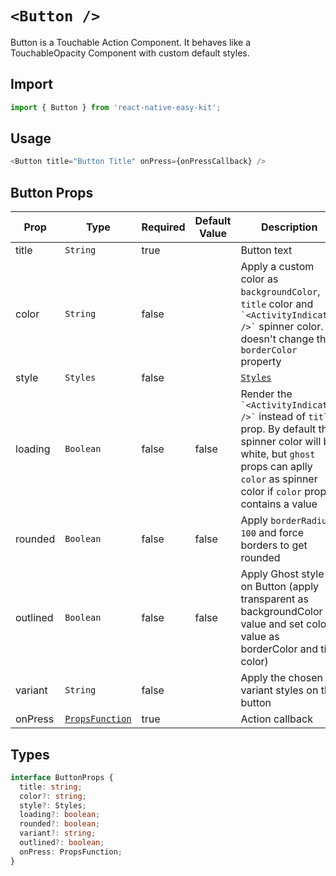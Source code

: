 # `<Button />`

Button is a Touchable Action Component. It behaves like a TouchableOpacity Component with custom default styles.

## Import

```ts
import { Button } from 'react-native-easy-kit';
```

## Usage

```ts
<Button title="Button Title" onPress={onPressCallback} />
```

## Button Props

| Prop     | Type | Required | Default Value | Description   |
| -------- | ---- | -------- | ------------- | ------------- |
| title    | `String` | true     |   | Button text  |
| color    | `String`                         | false    |               | Apply a custom color as `backgroundColor`, `title` color and `` `<ActivityIndicator />` `` spinner color. It doesn't change the `borderColor` property                                               |
| style    | `Styles`                         | false    |               | [`Styles`](docs/Types.md)                                                                                                                                                                            |     | Fab variant color scheme |
| loading  | `Boolean`                        | false    | false         | Render the `` `<ActivityIndicator />` `` instead of `title` prop. By default the spinner color will be white, but `ghost` props can aplly `color` as spinner color if `color` props contains a value |
| rounded  | `Boolean`                        | false    | false         | Apply `borderRadius: 100` and force borders to get rounded                                                                                                                                           |
| outlined | `Boolean`                        | false    | false         | Apply Ghost style on Button (apply transparent as backgroundColor value and set color value as borderColor and title color)                                                                          |
| variant  | `String`                         | false    |               | Apply the chosen variant styles on the button                                                                                                                                                        |
| onPress  | [`PropsFunction`](docs/Types.md) | true     |               | Action callback                                                                                                                                                                                      |

## Types

```ts
interface ButtonProps {
  title: string;
  color?: string;
  style?: Styles;
  loading?: boolean;
  rounded?: boolean;
  variant?: string;
  outlined?: boolean;
  onPress: PropsFunction;
}
```
